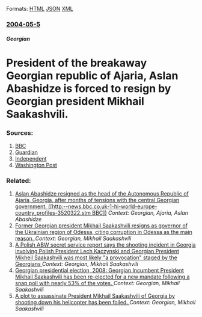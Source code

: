 
Formats: [HTML](/news/2004/05/5/president-of-the-breakaway-georgian-republic-of-ajaria-aslan-abashidze-is-forced-to-resign-by-georgian-president-mikhail-saakashvili.html)  [JSON](/news/2004/05/5/president-of-the-breakaway-georgian-republic-of-ajaria-aslan-abashidze-is-forced-to-resign-by-georgian-president-mikhail-saakashvili.json)  [XML](/news/2004/05/5/president-of-the-breakaway-georgian-republic-of-ajaria-aslan-abashidze-is-forced-to-resign-by-georgian-president-mikhail-saakashvili.xml)  

### [2004-05-5](/news/2004/05/5/index.md)

#####  Georgian
#  President of the breakaway Georgian republic of Ajaria, Aslan Abashidze is forced to resign by Georgian president Mikhail Saakashvili. 




### Sources:

1. [BBC](http://news.bbc.co.uk/1/hi/world/europe/3688435.stm)
2. [Guardian](http://www.guardian.co.uk/georgia/story/0,14065,1210367,00.html)
3. [Independent](http://news.independent.co.uk/europe/story.jsp?story=518592)
4. [Washington Post](https://www.washingtonpost.com/wp-dyn/articles/A5642-2004May5.html)

### Related:

1. [ Aslan Abashidze resigned as the head of the Autonomous Republic of Ajaria, Georgia, after months of tensions with the central Georgian government. ([http:--news.bbc.co.uk-1-hi-world-europe-country_profiles-3520322.stm BBC])](/news/2004/05/6/aslan-abashidze-resigned-as-the-head-of-the-autonomous-republic-of-ajaria-georgia-after-months-of-tensions-with-the-central-georgian-gove.md) _Context:  Georgian, Ajaria, Aslan Abashidze_
2. [Former Georgian president Mikhail Saakashvili resigns as governor of the Ukrainian region of Odessa, citing corruption in Odessa as the main reason. ](/news/2016/11/7/former-georgian-president-mikhail-saakashvili-resigns-as-governor-of-the-ukrainian-region-of-odessa-citing-corruption-in-odessa-as-the-main.md) _Context:  Georgian, Mikhail Saakashvili_
3. [ A Polish ABW secret service report says the shooting incident in Georgia involving Polish President Lech Kaczynski and Georgian President Mikheil Saakashvili was most likely "a provocation" staged by the Georgians ](/news/2008/11/27/a-polish-abw-secret-service-report-says-the-shooting-incident-in-georgia-involving-polish-president-lech-kaczyaski-and-georgian-president.md) _Context:  Georgian, Mikhail Saakashvili_
4. [ Georgian presidential election, 2008: Georgian Incumbent President Mikhail Saakashvili has been re-elected for a new mandate following a snap poll with nearly 53% of the votes. ](/news/2008/01/6/georgian-presidential-election-2008-georgian-incumbent-president-mikhail-saakashvili-has-been-re-elected-for-a-new-mandate-following-a-sn.md) _Context:  Georgian, Mikhail Saakashvili_
5. [ A plot to assassinate President Mikhail Saakashvili of Georgia by shooting down his helicopter has been foiled. ](/news/2006/02/3/a-plot-to-assassinate-president-mikhail-saakashvili-of-georgia-by-shooting-down-his-helicopter-has-been-foiled.md) _Context:  Georgian, Mikhail Saakashvili_
